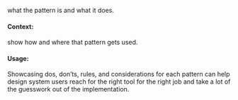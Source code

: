 what the pattern is and what it does.

#### Context:

show how and where that pattern gets used.

#### Usage:

Showcasing dos, don’ts, rules, and considerations for each pattern can help design system users reach for the right tool for the right job and take a lot of the guesswork out of the implementation.

